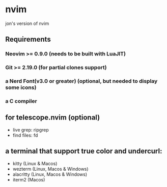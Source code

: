 # nvim
jon's version of nvim
## Requirements
### Neovim >= 0.9.0 (needs to be built with LuaJIT)
### Git >= 2.19.0 (for partial clones support)
### a Nerd Font(v3.0 or greater) (optional, but needed to display some icons)
### a C compiler
## for telescope.nvim (optional)
- live grep: ripgrep
- find files: fd
## a terminal that support true color and undercurl:
- kitty (Linux & Macos)
- wezterm (Linux, Macos & Windows)
- alacritty (Linux, Macos & Windows)
- iterm2 (Macos)
